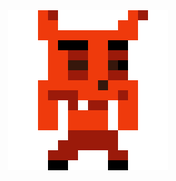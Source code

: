 <!DOCTYPE html>
<html>
<head>
	<title>Moja strona z obrazkiem GIF</title>
	<meta charset="UTF-8">
</head>
<body>
	<div style="text-align:center;">
		<img src="https://github.com/milydemon/milydemon/blob/main/milydemon.gif?raw=true" alt="Obrazek GIF">
	</div>
</body>
</html>


<!--
**MilyDemon/milydemon** is a ✨ _special_ ✨ repository because its `README.md` (this file) appears on your GitHub profile.

Portfolio
To jest moje portfolio, które zawiera przykłady moich prac z dziedziny modelowania 3D, rysunku, malarstwa, koncepcyjnych grafik gier komputerowych, animacji, przykłady stron internetowych i logotypów.

Jak korzystać z mojego portfolio?
Aby przeglądać moje prace, wystarczy przejść do mojej strony internetowej [adres strony]. Na stronie znajdziesz przegląd moich prac w różnych kategoriach, a także opisy poszczególnych projektów.

Jak skontaktować się ze mną?
Jeśli jesteś zainteresowany moją pracą lub chcesz ze mną porozmawiać, napisz do mnie na adres [adres e-mail] lub skorzystaj z formularza kontaktowego dostępnego na mojej stronie.

Wymagania
Moja strona została stworzona przy użyciu HTML, CSS i JavaScript. Aby w pełni skorzystać z funkcjonalności strony, należy mieć zainstalowaną przeglądarkę internetową.

Licencja
Moje prace są objęte licencją Creative Commons Zero v1.0. Oznacza to, że możesz je dowolnie wykorzystywać bez ograniczeń i nie musisz podawać mojego nazwiska jako autora.
-->
